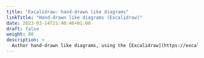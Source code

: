 ```yaml
---
title: "Excalidraw: hand-drawn like diagrams"
linkTitle: "Hand-drawn like diagrams (Excalidraw)"
date: 2023-03-14T21:40:46+01:00
draft: false
weight: 80
description: >
  Author hand-drawn like diagrams, using the [Excalidraw](https://excalidraw.com/) editor.
---
```


